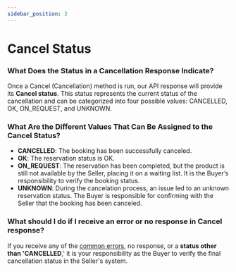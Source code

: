 ```yaml
---
sidebar_position: 3
---
```


# Cancel Status

### What Does the Status in a Cancellation Response Indicate?
Once a Cancel (Cancellation) method is run, our API response will provide its **Cancel status**. This status represents the current status of the cancellation and can be categorized into four possible values: CANCELLED, OK, ON_REQUEST, and UNKNOWN.

### What Are the Different Values That Can Be Assigned to the Cancel Status?
- **CANCELLED**: The booking has been successfully canceled.
- **OK**: The reservation status is OK.
- **ON_REQUEST**: The reservation has been completed, but the product is still not available by the Seller, placing it on a waiting list. It is the Buyer’s responsibility to verify the booking status.
- **UNKNOWN**: During the cancelation process, an issue led to an unknown reservation status. The Buyer is responsible for confirming with the Seller that the booking has been canceled.

### What should I do if I receive an error or no response in Cancel response?
If you receive any of the [common errors](/kb/connectivity-products/for-buyers/errors-and-warnings/overview), no response, or a **status other than 'CANCELLED**,' it is your responsibility as the Buyer to verify the final cancellation status in the Seller's system.

